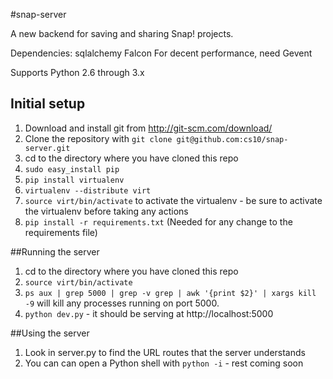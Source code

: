 #snap-server

A new backend for saving and sharing Snap! projects.

Dependencies:
sqlalchemy
Falcon
For decent performance, need Gevent

Supports Python 2.6 through 3.x


## Initial setup
1. Download and install git from http://git-scm.com/download/
2. Clone the repository with `git clone git@github.com:cs10/snap-server.git`
3. cd to the directory where you have cloned this repo
3. `sudo easy_install pip`
4. `pip install virtualenv`
5. `virtualenv --distribute virt`
6. `source virt/bin/activate` to activate the virtualenv - be sure to activate the virtualenv before taking any actions
7. `pip install -r requirements.txt` (Needed for any change to the requirements file)

##Running the server
1. cd to the directory where you have cloned this repo
2. `source virt/bin/activate`
3. `ps aux | grep 5000 | grep -v grep | awk '{print $2}' | xargs kill -9` will kill any processes running on port 5000.
4. `python dev.py` - it should be serving at http://localhost:5000

##Using the server
1. Look in server.py to find the URL routes that the server understands
2. You can can open a Python shell with `python -i`  - rest coming soon